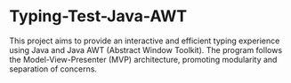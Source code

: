 # Typing-Test-Java-AWT
This project aims to provide an interactive and efficient typing experience using Java and Java AWT (Abstract Window Toolkit). The program follows the Model-View-Presenter (MVP) architecture, promoting modularity and separation of concerns.
